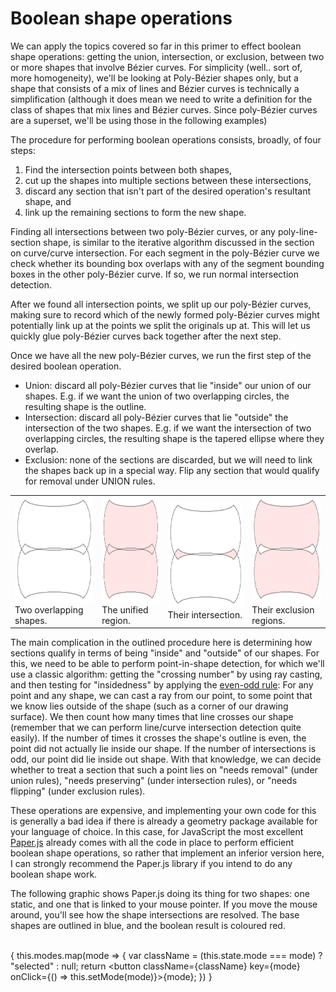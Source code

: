 # Boolean shape operations

We can apply the topics covered so far in this primer to effect boolean shape operations: getting the union, intersection, or exclusion, between two or more shapes that involve Bézier curves. For simplicity (well.. sort of, more homogeneity), we'll be looking at Poly-Bézier shapes only, but a shape that consists of a mix of lines and Bézier curves is technically a simplification (although it does mean we need to write a definition for the class of shapes that mix lines and Bézier curves. Since poly-Bézier curves are a superset, we'll be using those in the following examples)

The procedure for performing boolean operations consists, broadly, of four steps:

1. Find the intersection points between both shapes,
2. cut up the shapes into multiple sections between these intersections,
3. discard any section that isn't part of the desired operation's resultant shape, and
4. link up the remaining sections to form the new shape.

Finding all intersections between two poly-Bézier curves, or any poly-line-section shape, is similar to the iterative algorithm discussed in the section on curve/curve intersection. For each segment in the poly-Bézier curve we check whether its bounding box overlaps with any of the segment bounding boxes in the other poly-Bézier curve. If so, we run normal intersection detection.

After we found all intersection points, we split up our poly-Bézier curves, making sure to record which of the newly formed poly-Bézier curves might potentially link up at the points we split the originals up at. This will let us quickly glue poly-Bézier curves back together after the next step.

Once we have all the new poly-Bézier curves, we run the first step of the desired boolean operation.

- Union: discard all poly-Bézier curves that lie "inside" our union of our shapes. E.g. if we want the union of two overlapping circles, the resulting shape is the outline.
- Intersection: discard all poly-Bézier curves that lie "outside" the intersection of the two shapes. E.g. if we want the intersection of two overlapping circles, the resulting shape is the tapered ellipse where they overlap.
- Exclusion: none of the sections are discarded, but we will need to link the shapes back up in a special way. Flip any section that would qualify for removal under UNION rules.

<table className="sketch"><tbody><tr>
  <td className="labeled-image">
    <img src="images/op_base.gif" height="169"/>
    Two overlapping shapes.
  </td>
  <td className="labeled-image">
    <img src="images/op_union.gif" height="169"/>
    The unified region.
  </td>
  <td className="labeled-image">
    <img src="images/op_intersection.gif" height="169"/>
    Their intersection.
  </td>
  <td className="labeled-image">
    <img src="images/op_exclusion.gif" height="169"/>
    Their exclusion regions.
  </td>
</tr></tbody></table>

The main complication in the outlined procedure here is determining how sections qualify in terms of being "inside" and "outside" of our shapes. For this, we need to be able to perform point-in-shape detection, for which we'll use a classic algorithm: getting the "crossing number" by using ray casting, and then testing for "insidedness" by applying the [even-odd rule](http://folk.uio.no/bjornw/doc/bifrost-ref/bifrost-ref-12.html): For any point and any shape, we can cast a ray from our point, to some point that we know lies outside of the shape (such as a corner of our drawing surface). We then count how many times that line crosses our shape (remember that we can perform line/curve intersection detection quite easily). If the number of times it crosses the shape's outline is even, the point did not actually lie inside our shape. If the number of intersections is odd, our point did lie inside out shape. With that knowledge, we can decide whether to treat a section that such a point lies on "needs removal" (under union rules), "needs preserving" (under intersection rules), or "needs flipping" (under exclusion rules).

These operations are expensive, and implementing your own code for this is generally a bad idea if there is already a geometry package available for your language of choice. In this case, for JavaScript the most excellent [Paper.js](http://paperjs.org) already comes with all the code in place to perform efficient boolean shape operations, so rather that implement an inferior version here, I can strongly recommend the Paper.js library if you intend to do any boolean shape work.

The following graphic shows Paper.js doing its thing for two shapes: one static, and one that is linked to your mouse pointer. If you move the mouse around, you'll see how the shape intersections are resolved. The base shapes are outlined in blue, and the boolean result is coloured red.

<Graphic preset="simple" title="Boolean shape operations with Paper.js" paperjs={true} setup={this.setup} draw={this.draw} onMouseMove={this.onMouseMove}><br/>{
  this.modes.map(mode => {
    var className = (this.state.mode === mode) ? "selected" : null;
    return <button className={className} key={mode} onClick={() => this.setMode(mode)}>{mode}</button>;
  })
}</Graphic>
